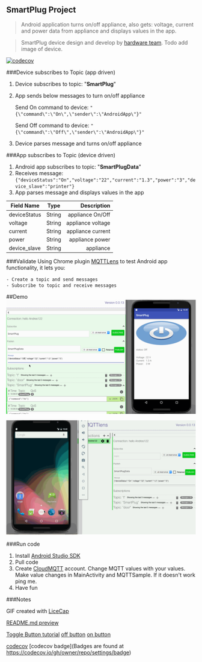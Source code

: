 SmartPlug Project
-

>Android application turns on/off appliance, also gets: voltage, current and power data from appliance and displays values in the app.

>SmartPlug device design and develop by [hardware team](https://github.com/hsrascon/SmartPlug/blob/master/Firmware/WL1/ArduinoCode/SmartPlugWL1_V04.ino). Todo add image of device.



[![codecov](https://codecov.io/gh/AndreSand/SmartPlug/branch/master/graph/badge.svg)](https://codecov.io/gh/AndreSand/SmartPlug)



###Device subscribes to Topic (app driven)

1. Device subscribes to topic: "**SmartPlug**"
2. App sends below messages to turn on/off appliance

    Send On command to device:
`"{\"command\":\"On\",\"sender\":\"AndroidApp\"}"`

    Send Off command to device:
`"{\"command\":\"Off\",\"sender\":\"AndroidApp\"}"`

3. Device parses message and turns on/off appliance


###App subscribes to Topic (device driven)
1. Android app subscribes to topic: "**SmartPlugData**"
2. Receives message:
 `{"deviceStatus":"On","voltage":"22","current":"1.3","power":"3","device_slave":"printer"}`
3. App parses message and displays values in the app

| Field Name        | Type          | Description         |
| -------------     |:-------------:| -----------:        |
| deviceStatus      | String        |  appliance On/Off   |
| voltage           | String        |  appliance voltage  |
| current           | String        |  appliance current  |
| power             | String        |  appliance power    |
| device_slave      | String        |  appliance          |

###Validate
Using Chrome plugin [MQTTLens](https://chrome.google.com/webstore/detail/mqttlens/hemojaaeigabkbcookmlgmdigohjobjm?hl=en) to test Android app functionality,
it lets you:

    - Create a topic and send messages
    - Subscribe to topic and receive messages


##Demo 
<img src='SmartPlug2.gif' title='Video Walkthrough 2' width='' alt='Video Walkthrough 2' />

<img src='SmartPlug1.gif' title='Video Walkthrough 1' width='' alt='Video Walkthrough 1 ' />


###Run code

1. Install [Android Studio SDK](https://developer.android.com/studio/install.html)
2. Pull code
3. Create [CloudMQTT](https://api.cloudmqtt.com/sso/cloudmqtt/websocket) account. Change MQTT values with your values. Make value changes in MainActivity and MQTTSample. If it doesn't work ping me.
4. Have fun


###Notes



GIF created with [LiceCap](http://www.cockos.com/licecap/)

[README.md preview](http://tmpvar.com/markdown.html)

[Toggle Button tutorial](http://www.android-examples.com/create-custom-toggle-button-in-android/)
[off button](https://pixabay.com/en/switch-button-power-off-circle-29869/)
[on button](https://pixabay.com/en/button-toggle-on-off-switch-green-29286/)

[codecov](https://codecov.io/gh/AndreSand/SmartPlug)
[codecov badge](Badges are found at https://codecov.io/gh/owner/repo/settings/badge)